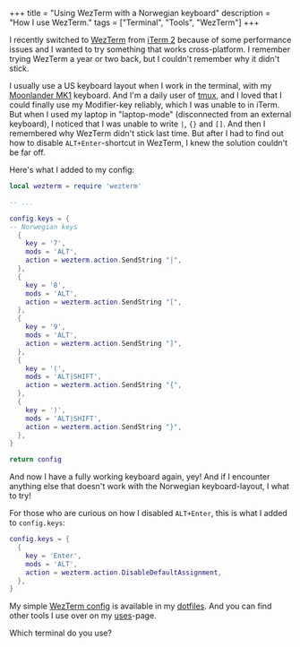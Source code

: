 +++
title = "Using WezTerm with a Norwegian keyboard"
description = "How I use WezTerm."
tags = ["Terminal", "Tools", "WezTerm"]
+++

I recently switched to [WezTerm] from [iTerm 2] because of some performance
issues and I wanted to try something that works cross-platform. I remember
trying WezTerm a year or two back, but I couldn't remember why it didn't stick.

I usually use a US keyboard layout when I work in the terminal, with my
[Moonlander MK1] keyboard. And I'm a daily user of [tmux], and I loved that I
could finally use my Modifier-key reliably, which I was unable to in iTerm. But
when I used my laptop in "laptop-mode" (disconnected from an external keyboard),
I noticed that I was unable to write `|`, `{}` and `[]`. And then I remembered
why WezTerm didn't stick last time. But after I had to find out how to disable
`ALT+Enter`-shortcut in WezTerm, I knew the solution couldn't be far off.

Here's what I added to my config:

```lua
local wezterm = require 'wezterm'

-- ...

config.keys = {
-- Norwegian keys
  {
    key = '7',
    mods = 'ALT',
    action = wezterm.action.SendString "|",
  },
  {
    key = '8',
    mods = 'ALT',
    action = wezterm.action.SendString "[",
  },
  {
    key = '9',
    mods = 'ALT',
    action = wezterm.action.SendString "]",
  },
  {
    key = '(',
    mods = 'ALT|SHIFT',
    action = wezterm.action.SendString "{",
  },
  {
    key = ')',
    mods = 'ALT|SHIFT',
    action = wezterm.action.SendString "}",
  },
}

return config
```

And now I have a fully working keyboard again, yey! And if I encounter anything
else that doesn't work with the Norwegian keyboard-layout, I what to try!

For those who are curious on how I disabled `ALT+Enter`, this is what I added to
`config.keys`:

```lua
config.keys = {
  {
    key = 'Enter',
    mods = 'ALT',
    action = wezterm.action.DisableDefaultAssignment,
  },
}
```

My simple [WezTerm config] is available in my [dotfiles]. And you can find other
tools I use over on my [uses]-page.

Which terminal do you use?

[WezTerm]: https://wezfurlong.org/wezterm/index.html
[iterm 2]: https://iterm2.com/
[moonlander mk1]: https://www.zsa.io/moonlander
[tmux]: https://github.com/tmux/tmux/wiki
[wezterm config]:
  https://git.sr.ht/~timharek/dotfiles/tree/main/item/.config/wezterm/wezterm.lua
[dotfiles]:
  https://git.sr.ht/~timharek/dotfiles/tree/main/item/.config/wezterm/wezterm.lua
[uses]: /uses
